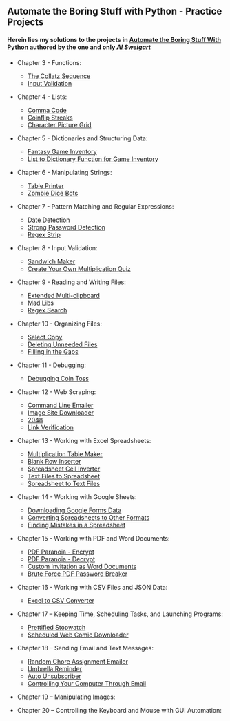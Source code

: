 ## Automate the Boring Stuff with Python - Practice Projects
#### Herein lies my solutions to the projects in [Automate the Boring Stuff With Python](https://automatetheboringstuff.com/) authored by the one and only [*Al Sweigart*](https://alsweigart.com/)

* Chapter 3 - Functions:
  * [The Collatz Sequence](https://github.com/Vasallius/Python-Journey/blob/master/Automate%20the%20Boring%20Stuff%20With%20Python/Ch3-Functions/collatz_sequence.py)
  * [Input Validation](https://github.com/Vasallius/Python-Journey/blob/master/Automate%20the%20Boring%20Stuff%20With%20Python/Ch3-Functions/input_validation.py)

* Chapter 4 - Lists:
  * [Comma Code](https://github.com/Vasallius/Python-Journey/blob/master/Automate%20the%20Boring%20Stuff%20With%20Python/Ch4-Lists/character_picture_grid.py)
  * [Coinflip Streaks](https://github.com/Vasallius/Python-Journey/blob/master/Automate%20the%20Boring%20Stuff%20With%20Python/Ch4-Lists/coin_flip_streaks.py)
  * [Character Picture Grid](https://github.com/Vasallius/Python-Journey/blob/master/Automate%20the%20Boring%20Stuff%20With%20Python/Ch4-Lists/comma_code.py) 

* Chapter 5 - Dictionaries and Structuring Data:
  * [Fantasy Game Inventory](https://github.com/Vasallius/Python-Journey/blob/master/Automate%20the%20Boring%20Stuff%20With%20Python/Ch5-Dictionaries%20and%20Structuring%20Data/fantasy_game_inventory.py)
  * [List to Dictionary Function for Game Inventory](https://github.com/Vasallius/Python-Journey/blob/master/Automate%20the%20Boring%20Stuff%20With%20Python/Ch5-Dictionaries%20and%20Structuring%20Data/list_to_dictionary_function.py)

* Chapter 6 - Manipulating Strings:
  * [Table Printer](https://github.com/Vasallius/Python-Journey/blob/master/Automate%20the%20Boring%20Stuff%20With%20Python/Ch6-Manipulating%20Strings/table_printer.py)
  * [Zombie Dice Bots](https://github.com/Vasallius/Python-Journey/blob/master/Automate%20the%20Boring%20Stuff%20With%20Python/Ch6-Manipulating%20Strings/zombiedice_bots.py)

* Chapter 7 - Pattern Matching and Regular Expressions:
  * [Date Detection](https://github.com/Vasallius/Python-Journey/blob/master/Automate%20the%20Boring%20Stuff%20With%20Python/Ch7-Pattern%20Matching%20and%20Regular%20Expressions/date_detection.py)
  * [Strong Password Detection](https://github.com/Vasallius/Python-Journey/blob/master/Automate%20the%20Boring%20Stuff%20With%20Python/Ch7-Pattern%20Matching%20and%20Regular%20Expressions/strong_password_detection.py)
  * [Regex Strip](https://github.com/Vasallius/Python-Journey/blob/master/Automate%20the%20Boring%20Stuff%20With%20Python/Ch7-Pattern%20Matching%20and%20Regular%20Expressions/regex_strip.py)

* Chapter 8 - Input Validation:
  * [Sandwich Maker](https://github.com/Vasallius/Python-Journey/blob/master/Automate%20the%20Boring%20Stuff%20With%20Python/Ch8-Input%20Validation/sandwich_maker.py)
  * [Create Your Own Multiplication Quiz](https://github.com/Vasallius/Python-Journey/blob/master/Automate%20the%20Boring%20Stuff%20With%20Python/Ch8-Input%20Validation/multiplication_quiz.py)

* Chapter 9 - Reading and Writing Files:
  * [Extended Multi-clipboard](https://github.com/Vasallius/Python-Journey/blob/master/Automate%20the%20Boring%20Stuff%20With%20Python/Ch9-Reading%20and%20Writing%20Files/multi_clipboard.py)
  * [Mad Libs](https://github.com/Vasallius/Python-Journey/blob/master/Automate%20the%20Boring%20Stuff%20With%20Python/Ch9-Reading%20and%20Writing%20Files/mad_libs.py)
  * [Regex Search](https://github.com/Vasallius/Python-Journey/blob/master/Automate%20the%20Boring%20Stuff%20With%20Python/Ch9-Reading%20and%20Writing%20Files/regex_search.py)

* Chapter 10 - Organizing Files:
  * [Select Copy](https://github.com/Vasallius/Python-Journey/blob/master/Automate%20the%20Boring%20Stuff%20With%20Python/Ch10-Organizing%20Files/select_copy.py)
  * [Deleting Unneeded Files](https://github.com/Vasallius/Python-Journey/blob/master/Automate%20the%20Boring%20Stuff%20With%20Python/Ch10-Organizing%20Files/deleting_unneeded_files.py)
  * [Filling in the Gaps](https://github.com/Vasallius/Python-Journey/blob/master/Automate%20the%20Boring%20Stuff%20With%20Python/Ch10-Organizing%20Files/filling_in_the_gaps.py)

* Chapter 11 - Debugging:
  * [Debugging Coin Toss](https://github.com/Vasallius/Python-Journey/blob/master/Automate%20the%20Boring%20Stuff%20With%20Python/Ch11-Debugging/debugging_coin_toss.py)

* Chapter 12 - Web Scraping:
  * [Command Line Emailer](https://github.com/Vasallius/Python-Journey/blob/master/Automate%20the%20Boring%20Stuff%20With%20Python/Ch12-Web%20Scraping/command_line_emailer.py)
  * [Image Site Downloader](https://github.com/Vasallius/Python-Journey/blob/master/Automate%20the%20Boring%20Stuff%20With%20Python/Ch12-Web%20Scraping/image_site_downloader.py)
  * [2048](https://github.com/Vasallius/Python-Journey/blob/master/Automate%20the%20Boring%20Stuff%20With%20Python/Ch12-Web%20Scraping/2048.py)
  * [Link Verification](https://github.com/Vasallius/Python-Journey/blob/master/Automate%20the%20Boring%20Stuff%20With%20Python/Ch12-Web%20Scraping/link_verification.py)
  
 * Chapter 13 - Working with Excel Spreadsheets:
   * [Multiplication Table Maker](https://github.com/Vasallius/Python-Journey/blob/master/Automate%20the%20Boring%20Stuff%20With%20Python/Ch13-Working%20With%20Excel%20Spreadsheets/multiplication_table_maker.py)
   * [Blank Row Inserter](https://github.com/Vasallius/Python-Journey/blob/master/Automate%20the%20Boring%20Stuff%20With%20Python/Ch13-Working%20With%20Excel%20Spreadsheets/blank_row_inserter.py)
   * [Spreadsheet Cell Inverter](https://github.com/Vasallius/Python-Journey/blob/master/Automate%20the%20Boring%20Stuff%20With%20Python/Ch13-Working%20With%20Excel%20Spreadsheets/spreadsheet_cell_inverter.py)
   * [Text Files to Spreadsheet](https://github.com/Vasallius/Python-Journey/blob/master/Automate%20the%20Boring%20Stuff%20With%20Python/Ch13-Working%20With%20Excel%20Spreadsheets/textfiles_to_spreadsheet.py)
   * [Spreadsheet to Text Files](https://github.com/Vasallius/Python-Journey/blob/master/Automate%20the%20Boring%20Stuff%20With%20Python/Ch13-Working%20With%20Excel%20Spreadsheets/spreedsheet_to_textfiles.py)
   
 * Chapter 14 - Working with Google Sheets:
   * [Downloading Google Forms Data](https://github.com/Vasallius/Python-Journey/blob/master/Automate%20the%20Boring%20Stuff%20With%20Python/Ch14-Working%20with%20Google%20Sheets/downloading_google_forms_data.py)
   * [Converting Spreadsheets to Other Formats](https://github.com/Vasallius/Python-Journey/blob/master/Automate%20the%20Boring%20Stuff%20With%20Python/Ch14-Working%20with%20Google%20Sheets/converting_spreadsheets_to_other_formats.py)
   * [Finding Mistakes in a Spreadsheet](https://github.com/Vasallius/Python-Journey/blob/master/Automate%20the%20Boring%20Stuff%20With%20Python/Ch14-Working%20with%20Google%20Sheets/finding_mistakes_in_a_spreadsheet.py)

 * Chapter 15 - Working with PDF and Word Documents:
   * [PDF Paranoia - Encrypt](https://github.com/Vasallius/Python-Journey/blob/master/Automate%20the%20Boring%20Stuff%20With%20Python/Ch15-Working%20with%20PDF%20and%20Word%20Documents/pdf_paranoia_encrypt.py)
   * [PDF Paranoia - Decrypt](https://github.com/Vasallius/Python-Journey/blob/master/Automate%20the%20Boring%20Stuff%20With%20Python/Ch15-Working%20with%20PDF%20and%20Word%20Documents/pdf_paranoia_decrypt.py)
   * [Custom Invitation as Word Documents](https://github.com/Vasallius/Python-Journey/blob/master/Automate%20the%20Boring%20Stuff%20With%20Python/Ch15-Working%20with%20PDF%20and%20Word%20Documents/custom_invitation_as_word_documents.py)
   * [Brute Force PDF Password Breaker](https://github.com/Vasallius/Python-Journey/blob/master/Automate%20the%20Boring%20Stuff%20With%20Python/Ch15-Working%20with%20PDF%20and%20Word%20Documents/brute_force_pdf_password_breaker.py)
   
 * Chapter 16 - Working with CSV Files and JSON Data:
   * [Excel to CSV Converter](https://github.com/Vasallius/Python-Journey/blob/master/Automate%20the%20Boring%20Stuff%20With%20Python/Ch16-Working%20with%20CSV%20Files%20and%20JSON%20Data/excel_to_csv_converter.py)
 
 * Chapter 17 – Keeping Time, Scheduling Tasks, and Launching Programs:
   * [Prettified Stopwatch](https://github.com/Vasallius/Python-Journey/blob/master/Automate%20the%20Boring%20Stuff%20With%20Python/Ch17-Keeping%20Time%2C%20Shcheduling%20Tasks%2C%20and%20Launching%20Programs/prettified_stopwatch.py)
   * [Scheduled Web Comic Downloader](https://github.com/Vasallius/Python-Journey/blob/master/Automate%20the%20Boring%20Stuff%20With%20Python/Ch17-Keeping%20Time%2C%20Shcheduling%20Tasks%2C%20and%20Launching%20Programs/scheduled_web_comic_downloader.py)

 * Chapter 18 – Sending Email and Text Messages:
   * [Random Chore Assignment Emailer](https://github.com/Vasallius/Python-Journey/blob/master/Automate%20the%20Boring%20Stuff%20With%20Python/Ch18-Sending%20Email%20and%20Text%20Messages/random_chore_assignment_emailer.py)
   * [Umbrella Reminder](https://github.com/Vasallius/Python-Journey/blob/master/Automate%20the%20Boring%20Stuff%20With%20Python/Ch18-Sending%20Email%20and%20Text%20Messages/umbrella_reminder.py)
   * [Auto Unsubscriber](https://github.com/Vasallius/Python-Journey/blob/master/Automate%20the%20Boring%20Stuff%20With%20Python/Ch18-Sending%20Email%20and%20Text%20Messages/auto_unsubscriber.py)
   * [Controlling Your Computer Through Email](https://github.com/Vasallius/Python-Journey/blob/master/Automate%20the%20Boring%20Stuff%20With%20Python/Ch18-Sending%20Email%20and%20Text%20Messages/controlling_computer_through_email.py)
   
 * Chapter 19 – Manipulating Images:
 
 * Chapter 20 – Controlling the Keyboard and Mouse with GUI Automation:
